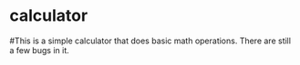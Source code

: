 # calculator

#This is a simple calculator that does basic math operations. There are still a few bugs in it.
